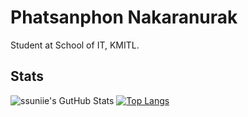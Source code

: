 # Phatsanphon Nakaranurak
Student at School of IT, KMITL.

## Stats
![ssuniie's GutHub Stats](https://github-readme-stats.vercel.app/api?username=phatsanphonna&show_icons=true)
[![Top Langs](https://github-readme-stats.vercel.app/api/top-langs?username=phatsanphonna&layout=compact)](https://github-readme-stats.vercel.app/api/top-langs?username=phatsanphonna&layout=compact)

